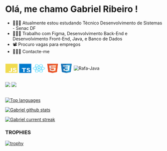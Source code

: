 # Olá, me chamo Gabriel Ribeiro !
- 👨🏿‍🏫 Atualmente estou estudando Técnico Desenvolvimento de Sistemas - Senac DF
- 🧑🏿‍💻 Trabalho com Figma, Desenvolvimento Back-End e Desenvolvimento Front-End, Java, e Banco de Dados
- 📽️ Procuro vagas para empregos
- 🧑🏿‍💻 Contacte-me

 <div style="display: inline_block"><br>
  <img align="center" alt="Rafa-Js" height="30" width="40" src="https://raw.githubusercontent.com/devicons/devicon/master/icons/javascript/javascript-plain.svg">
  <img align="center" alt="Rafa-Ts" height="30" width="40" src="https://raw.githubusercontent.com/devicons/devicon/master/icons/typescript/typescript-plain.svg">
  <img align="center" alt="Rafa-React" height="30" width="40" src="https://raw.githubusercontent.com/devicons/devicon/master/icons/react/react-original.svg">
  <img align="center" alt="Rafa-HTML" height="30" width="40" src="https://raw.githubusercontent.com/devicons/devicon/master/icons/html5/html5-original.svg">
  <img align="center" alt="Rafa-CSS" height="30" width="40" src="https://raw.githubusercontent.com/devicons/devicon/master/icons/css3/css3-original.svg">
  <img align="center" alt="Rafa-Java" height="30" width="40" src="https://raw.githubusercontent.com/jmnote/z-icons/master/svg/java.svg">
  </div>
  
  ##
 <div> 
  <a href="https://www.linkedin.com/in/gabriel-ribeiro-b97248304/" target="_blank"><img src="https://img.shields.io/badge/-LinkedIn-%230077B5?style=for-the-badge&logo=linkedin&logoColor=white" target="_blank"></a>
    <a href="https://instagram.com/bielzin.grs" target="_blank"><img src="https://img.shields.io/badge/-Instagram-%23E4405F?style=for-the-badge&logo=instagram&logoColor=white" target="_blank"></a>
  
</div>

<br>

 [![Top languages](https://github-readme-mwendwa.vercel.app/api/top-langs/?username=Bielzin061&layout=compact&count_private=true&theme=blue-green&title_color=00b3ff)](#)
 
 [![Gabriel github stats](https://bad-apple-github-readme.vercel.app/api?username=Bielzin061&show_icons=true&count_private=true&line_height=20&icon_color=00b3ff&theme=blue-green&title_color=00b3ff)](#)
 
[![Gabriel current streak](https://streak-stats.demolab.com/?user=Bielzin061&count_private=true&theme=blue-green&title_color=00b3ff)](#)






 ### TROPHIES
 

[![trophy](https://github-profile-trophy.vercel.app/?username=Bielzin061&theme=onedark)](https://github.com/ryo-ma/github-profile-trophy)

 <p align="center"> 




